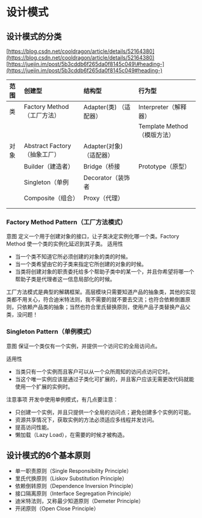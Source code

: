# 设计模式

## 设计模式的分类

[https://blog.csdn.net/cooldragon/article/details/52164380](https://blog.csdn.net/cooldragon/article/details/52164380) [https://juejin.im/post/5b3cddb6f265da0f8145c049\#heading-](https://juejin.im/post/5b3cddb6f265da0f8145c049#heading-)

| 范围 | 创建型 | 结构型 | 行为型 |
| :--- | :--- | :--- | :--- |
| 类 | Factory Method（工厂方法） | Adapter\(类\) （适配器） | Interpreter（解释器） |
|  |  |  | Template Method（模版方法） |
| 对象 | Abstract Factory（抽象工厂） | Adapter\(对象\)（适配器） |  |
|  | Builder（建造者） | Bridge（桥接 | Prototype（原型） |
|  | Singleton（单例 | Decorator（装饰者 |  |
|  | Composite（组合） | Proxy（代理） |  |
|  |  |  |  |
|  |  |  |  |

### Factory Method Pattern（工厂方法模式）

意图 定义一个用于创建对象的接口，让子类决定实例化哪一个类。Factory Method 使一个类的实例化延迟到其子类。 适用性

* 当一个类不知道它所必须创建的对象的类的时候。
* 当一个类希望由它的子类来指定它所创建的对象的时候。
* 当类将创建对象的职责委托给多个帮助子类中的某一个，并且你希望将哪一个帮助子类是代理者这一信息局部化的时候。

工厂方法模式是典型的解耦框架。高层模块只需要知道产品的抽象类，其他的实现类都不用关心，符合迪米特法则，我不需要的就不要去交流；也符合依赖倒置原则，只依赖产品类的抽象；当然也符合里氏替换原则，使用产品子类替换产品父类，没问题！

### Singleton Pattern（单例模式）

意图 保证一个类仅有一个实例，并提供一个访问它的全局访问点。

适用性

* 当类只有一个实例而且客户可以从一个众所周知的访问点访问它时。
* 当这个唯一实例应该是通过子类化可扩展的，并且客户应该无需更改代码就能使用一个扩展的实例时。

注意事项 开发中使用单例模式，有几点要注意：

* 只创建一个实例，并且只提供一个全局的访问点；避免创建多个实例的可能。
* 资源共享情况下，获取实例的方法必须适应多线程并发访问。
* 提高访问性能。
* 懒加载（Lazy Load），在需要的时候才被构造。

## 设计模式的6个基本原则

* 单一职责原则（Single Responsibility Principle）
* 里氏代换原则（Liskov Substitution Principle）
* 依赖倒转原则（Dependence Inversion Principle）
* 接口隔离原则（Interface Segregation Principle）
* 迪米特法则，又称最少知道原则（Demeter Principle）
* 开闭原则（Open Close Principle）

